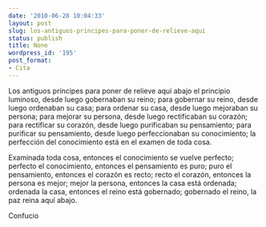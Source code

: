 ```yaml
---
date: '2010-06-28 10:04:33'
layout: post
slug: los-antiguos-principes-para-poner-de-relieve-aqui
status: publish
title: None
wordpress_id: '195'
post_format:
- Cita
---
```


Los antiguos príncipes para poner de relieve aquí abajo el principio luminoso, desde luego gobernaban su reino; para gobernar su reino, desde luego ordenaban su casa; para ordenar su casa, desde luego mejoraban su persona; para mejorar su persona, desde luego rectificaban su corazón; para rectificar su corazón, desde luego purificaban su pensamiento; para purificar su pensamiento, desde luego perfeccionaban su conocimiento; la perfección del conocimiento está en el examen de toda cosa.





Examinada toda cosa, entonces el conocimiento se vuelve perfecto; perfecto el conocimiento, entonces el pensamiento es puro; puro el pensamiento, entonces el corazón es recto; recto el corazón, entonces la persona es mejor; mejor la persona, entonces la casa está ordenada; ordenada la casa, entonces el reino está gobernado; gobernado el reino, la paz reina aquí abajo.



Confucio
